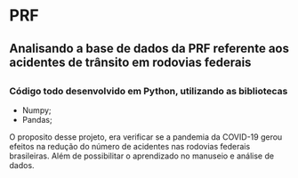 <h1>PRF</h1>
<h2>Analisando a base de dados da PRF referente aos acidentes de trânsito em rodovias federais<h2> 
<h3>Código todo desenvolvido em Python, utilizando as bibliotecas</h3>
<ul>
<li>Numpy;
<li>Pandas;
</ul>


<p>O proposito desse projeto, era verificar se a pandemia da COVID-19 gerou efeitos na redução do número de acidentes nas rodovias federais brasileiras.
 Além de possibilitar o aprendizado no manuseio e análise de dados.
</p>
